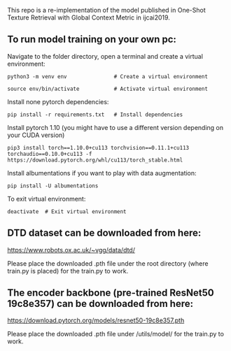 This repo is a re-implementation of the model published in One-Shot Texture Retrieval with Global Context Metric in ijcai2019.


## To run model training on your own pc:

Navigate to the folder directory, open a terminal and create a virtual environment:
```
python3 -m venv env               # Create a virtual environment

source env/bin/activate           # Activate virtual environment
```
Install none pytorch dependencies:
```
pip install -r requirements.txt   # Install dependencies
```
Install pytorch 1.10 (you might have to use a different version depending on your CUDA version)
```
pip3 install torch==1.10.0+cu113 torchvision==0.11.1+cu113 torchaudio==0.10.0+cu113 -f https://download.pytorch.org/whl/cu113/torch_stable.html
```
Install albumentations if you want to play with data augmentation:
```
pip install -U albumentations
```
To exit virtual environment:
```
deactivate  # Exit virtual environment
```

## DTD dataset can be downloaded from here:
https://www.robots.ox.ac.uk/~vgg/data/dtd/

Please place the downloaded .pth file under the root directory (where train.py is placed) for the train.py to work.

## The encoder backbone (pre-trained ResNet50 19c8e357) can be downloaded from here:
https://download.pytorch.org/models/resnet50-19c8e357.pth

Please place the downloaded .pth file under /utils/model/ for the train.py to work.
